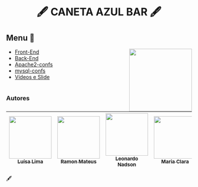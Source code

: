 <h1 align="center">🖋️ CANETA AZUL BAR 🖋️</h1>

## Menu 📂
  <img align="right" width="170" src="https://media.tenor.com/YxQRjVsG73cAAAAd/caneta-azul.gif" />
  
- [Front-End](https://github.com/leonardonadson/projetos-sites-linux-ics/site-frontend)
- [Back-End](https://github.com/leonardonadson/projetos-sites-linux-ics/site-backend)
- [Apache2-confs](https://github.com/leonardonadson/projetos-sites-linux-ics/apache2-confs)
- [mysql-confs](https://github.com/leonardonadson/projetos-sites-linux-ics/mysql-confs)
- [Vídeos e Slide](https://github.com/leonardonadson/projetos-sites-linux-ics/apresentacoes)
#

### Autores
| [<img src="https://avatars.githubusercontent.com/u/79111102?v=4" width=115><br><sub>Luísa Lima</sub>](https://github.com/LuisaKeys) |  [<img src="https://avatars.githubusercontent.com/u/60753390?v=4" width=115><br><sub>Ramon Mateus</sub>](https://github.com/Ramon-Mateus) |  [<img src="https://avatars.githubusercontent.com/u/72714982?v=4" width=115><br><sub>Leonardo Nadson</sub>](https://github.com/leonardonadson) | [<img src="https://avatars.githubusercontent.com/u/97289630?v=4" width=115><br><sub>Maria Clara</sub>](https://github.com/Maria-Ricarte) | [<img src="https://avatars.githubusercontent.com/u/79072531?v=4" width=115><br><sub>Erick Farias</sub>](https://github.com/erickfarias05) | [<img src="https://avatars.githubusercontent.com/u/95324105?v=4" width=115><br><sub>Matheus Henrique</sub>](https://github.com/Matheus07Henrique) | 
| :---: | :---: | :---: | :---: | :---: | :---: |

🖋️
